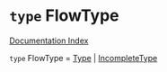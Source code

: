 # `type` FlowType

[Documentation Index](../README.md)

`type` FlowType = [Type](../interface.Type/README.md) | [IncompleteType](../interface.IncompleteType/README.md)